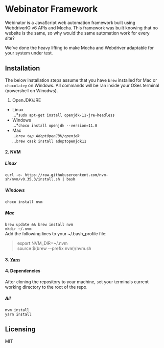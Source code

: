 # Webinator Framework
Webinator is a JavaScript web automation framework built using WebdriverIO v6 APIs and Mocha. This framework was built knowing that no website is the same, so why would the same automation work for every site?

We've done the heavy lifting to make Mocha and Webdriver adaptable for your system under test.



## Installation
The below installation steps assume that you have `brew` installed for Mac or `chocolatey` on Windows. All commands will be ran inside your OSes terminal (powershell on Winodws).


1. OpenJDK/JRE  
* Linux  
...*`sudo apt-get install openjdk-11-jre-headless`  
* Windows  
...*`choco install openjdk --version=11.0`  
* Mac  
...*`brew tap AdoptOpenJDK/openjdk`  
...*`brew cask install adoptopenjdk11`


#### 2. NVM  
##### Linux  
`curl -o- https://raw.githubusercontent.com/nvm-sh/nvm/v0.35.3/install.sh | bash`  
##### Windows  
`choco install nvm`  
##### Mac  
`brew update && brew install nvm`  
`mkdir ~/.nvm`  
Add the following lines to your ~/.bash_profile file:  
> export NVM_DIR=~/.nvm <br/>
> source $(brew --prefix nvm)/nvm.sh


#### 3. [Yarn](https://classic.yarnpkg.com/en/docs/install/)


#### 4. Dependencies  
After cloning the repository to your machine, set your terminals current working directory to the root of the repo.  

##### All  
`nvm install`  
`yarn install`


## Licensing

MIT
